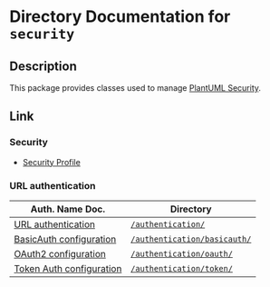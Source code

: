 # Directory Documentation for `security`

## Description
This package provides classes used to manage [PlantUML Security](https://plantuml.com/security).

## Link

### Security
- [Security Profile](https://plantuml.com/security)

### URL authentication

| Auth. Name Doc. | Directory |
| --- | --- |
| [URL authentication](https://plantuml.com/url-authentication)     | [`/authentication/`](./authentication/) |
| [BasicAuth configuration](https://plantuml.com/url-basicauth)     | [`/authentication/basicauth/`](./authentication/basicauth/) |
| [OAuth2 configuration](https://plantuml.com/en/url-oauth)         | [`/authentication/oauth/`](./authentication/oauth/) |
| [Token Auth configuration](https://plantuml.com/en/url-tokenauth) | [`/authentication/token/`](./authentication/token/) |
